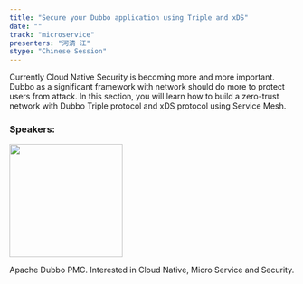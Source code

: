 ```yaml
---
title: "Secure your Dubbo application using Triple and xDS"
date: ""
track: "microservice"
presenters: "河清 江"
stype: "Chinese Session"
--- 
```


Currently Cloud Native Security is becoming more and more important. Dubbo as a significant framework with network should do more to protect users from attack. In this section, you will learn how to build a zero-trust network with Dubbo Triple protocol and xDS protocol using Service Mesh.

### Speakers:

<img src="https://sessionize.com/image/7fc1-400o400o1-X9gMm8oS6VzNP1XRDNJEAV.jpg" width="200" /><br/>

Apache Dubbo PMC. Interested in Cloud Native, Micro Service and Security.